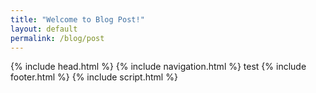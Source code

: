 ```yaml
---
title: "Welcome to Blog Post!"
layout: default
permalink: /blog/post
---
```

{% include head.html %}
{% include navigation.html %}
test
{% include footer.html %}
{% include script.html %}
